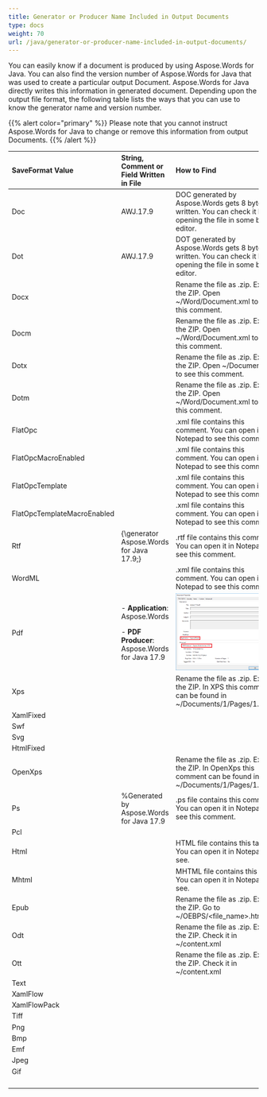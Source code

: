 ```yaml
---
title: Generator or Producer Name Included in Output Documents
type: docs
weight: 70
url: /java/generator-or-producer-name-included-in-output-documents/
---
```


You can easily know if a document is produced by using Aspose.Words for Java. You can also find the version number of Aspose.Words for Java that was used to create a particular output Document. Aspose.Words for Java directly writes this information in generated document. Depending upon the output file format, the following table lists the ways that you can use to know the generator name and version number.

{{% alert color="primary" %}} Please note that you cannot instruct Aspose.Words for Java to change or remove this information from output Documents. {{% /alert %}} 

|**SaveFormat Value**|**String, Comment or Field Written in File**|**How to Find**|
| :- | :- | :- |
|Doc|AWJ.17.9|DOC generated by Aspose.Words gets 8 bytes written. You can check it by opening the file in some binary editor.|
|Dot|AWJ.17.9|DOT generated by Aspose.Words gets 8 bytes written. You can check it by opening the file in some binary editor.|
|Docx|<!-- Generated by Aspose.Words for Java 17.9 -->|Rename the file as .zip. Extract the ZIP. Open ~/Word/Document.xml to see this comment.|
|Docm|<!-- Generated by Aspose.Words for Java 17.9 -->|Rename the file as .zip. Extract the ZIP. Open ~/Word/Document.xml to see this comment.|
|Dotx|<!-- Generated by Aspose.Words for Java 17.9 -->|Rename the file as .zip. Extract the ZIP. Open ~/Document.xml to see this comment.|
|Dotm|<!-- Generated by Aspose.Words for Java 17.9 -->|Rename the file as .zip. Extract the ZIP. Open ~/Word/Document.xml to see this comment.|
|FlatOpc|<!-- Generated by Aspose.Words for Java 17.9 -->|.xml file contains this comment. You can open it in Notepad to see this comment.|
|FlatOpcMacroEnabled|<!-- Generated by Aspose.Words for Java 17.9 -->|.xml file contains this comment. You can open it in Notepad to see this comment.|
|FlatOpcTemplate|<!-- Generated by Aspose.Words for Java 17.9 -->|.xml file contains this comment. You can open it in Notepad to see this comment.|
|FlatOpcTemplateMacroEnabled|<!-- Generated by Aspose.Words for Java 17.9 -->|.xml file contains this comment. You can open it in Notepad to see this comment.|
|Rtf|{\generator Aspose.Words for Java 17.9;}|.rtf file contains this comment. You can open it in Notepad to see this comment.|
|WordML|<!-- Generated by Aspose.Words for Java 17.9 -->|.xml file contains this comment. You can open it in Notepad to see this comment.|
|Pdf|<p>- **Application**: Aspose.Words</p><p>- **PDF Producer**: Aspose.Words for Java 17.9</p>|![todo:image_alt_text](generator-or-producer-name-included-in-output-documents_1)|
|Xps|<!--Generated by Aspose.Words for Java 17.9-->|Rename the file as .zip. Extract the ZIP. In XPS this comment can be found in ~/Documents/1/Pages/1.fpage|
|XamlFixed| | |
|Swf| | |
|Svg| | |
|HtmlFixed| | |
|OpenXps|<!--Generated by Aspose.Words for Java 17.9-->|Rename the file as .zip. Extract the ZIP. In OpenXps this comment can be found in ~/Documents/1/Pages/1.fpage|
|Ps|%Generated by Aspose.Words for Java 17.9|.ps file contains this comment. You can open it in Notepad to see this comment.|
|Pcl| | |
|Html|<meta name="generator" content="Aspose.Words for Java 17.9" />|HTML file contains this tag. You can open it in Notepad to see.|
|Mhtml|<meta name="generator" content="Aspose.Words for Java 17.9" />|MHTML file contains this tag. You can open it in Notepad to see.|
|Epub|<meta name="generator" content="Aspose.Words for Java 17.9" />|Rename the file as .zip. Extract the ZIP. Go to ~/OEBPS/<file_name>.html.|
|Odt|<!-- Generated by Aspose.Words for Java 17.9 -->|Rename the file as .zip. Extract the ZIP. Check it in ~/content.xml|
|Ott|<!-- Generated by Aspose.Words for Java 17.9 -->|Rename the file as .zip. Extract the ZIP. Check it in ~/content.xml|
|Text| | |
|XamlFlow| | |
|XamlFlowPack| | |
|Tiff| | |
|Png| | |
|Bmp| | |
|Emf| | |
|Jpeg| | |
|Gif| | |
| | | |



